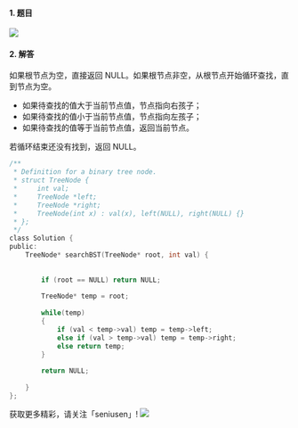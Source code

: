 
#### 1. 题目

![](https://upload-images.jianshu.io/upload_images/11895466-e480d84fa9bc4254.png?imageMogr2/auto-orient/strip%7CimageView2/2/w/1240)


#### 2. 解答

如果根节点为空，直接返回 NULL。如果根节点非空，从根节点开始循环查找，直到节点为空。
- 如果待查找的值大于当前节点值，节点指向右孩子；
- 如果待查找的值小于当前节点值，节点指向左孩子；
- 如果待查找的值等于当前节点值，返回当前节点。

若循环结束还没有找到，返回 NULL。

```c
/**
 * Definition for a binary tree node.
 * struct TreeNode {
 *     int val;
 *     TreeNode *left;
 *     TreeNode *right;
 *     TreeNode(int x) : val(x), left(NULL), right(NULL) {}
 * };
 */
class Solution {
public:
    TreeNode* searchBST(TreeNode* root, int val) {
        
        
        if (root == NULL) return NULL;
        
        TreeNode* temp = root;
        
        while(temp)
        {
            if (val < temp->val) temp = temp->left;
            else if (val > temp->val) temp = temp->right;
            else return temp;
        }
        
        return NULL;
        
    }
};
```

获取更多精彩，请关注「seniusen」! 
![](https://upload-images.jianshu.io/upload_images/11895466-ee82f7655f20bfeb.jpg?imageMogr2/auto-orient/strip%7CimageView2/2/w/1240)
